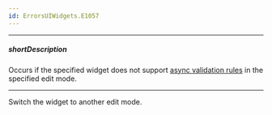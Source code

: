 ```yaml
---
id: ErrorsUIWidgets.E1057
---
```

---
##### shortDescription
Occurs if the specified widget does not support [async validation rules](/Documentation/ApiReference/UI_Widgets/dxValidator/Validation_Rules/AsyncRule/) in the specified edit mode.

---
Switch the widget to another edit mode.